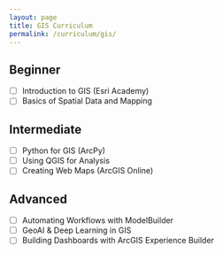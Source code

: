 ```yaml
---
layout: page
title: GIS Curriculum
permalink: /curriculum/gis/
---
```


## Beginner
- [ ] Introduction to GIS (Esri Academy)
- [ ] Basics of Spatial Data and Mapping

## Intermediate
- [ ] Python for GIS (ArcPy)
- [ ] Using QGIS for Analysis
- [ ] Creating Web Maps (ArcGIS Online)

## Advanced
- [ ] Automating Workflows with ModelBuilder
- [ ] GeoAI & Deep Learning in GIS
- [ ] Building Dashboards with ArcGIS Experience Builder
